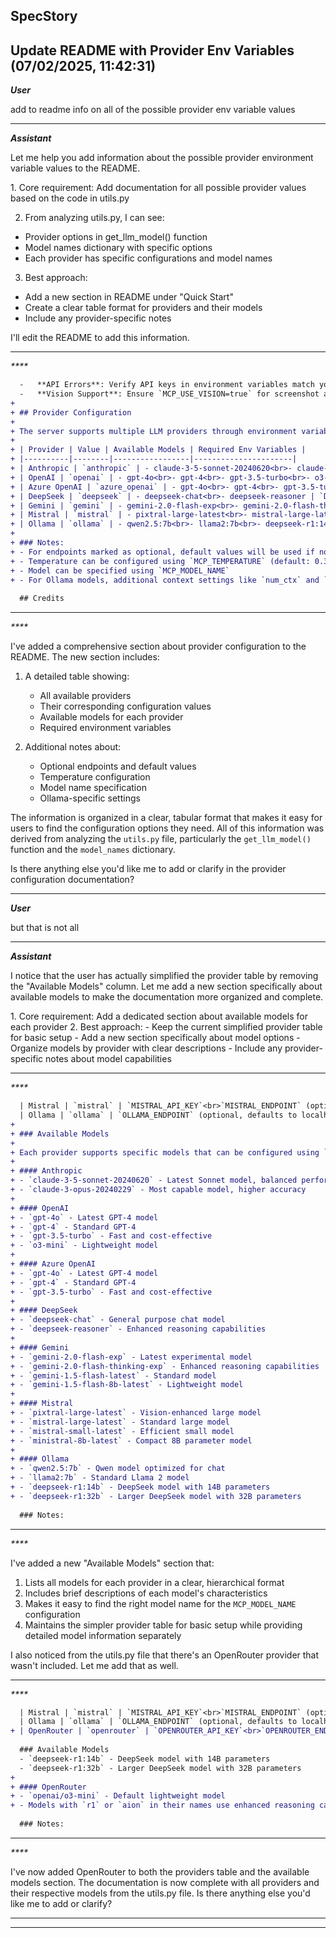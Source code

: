 ## SpecStory

## Update README with Provider Env Variables (07/02/2025, 11:42:31)

_**User**_

add to readme info on all of the possible provider env variable values 

---

_**Assistant**_

Let me help you add information about the possible provider environment variable values to the README.

<thinking>
1. Core requirement: Add documentation for all possible provider values based on the code in utils.py

2. From analyzing utils.py, I can see:
- Provider options in get_llm_model() function
- Model names dictionary with specific options
- Each provider has specific configurations and model names

3. Best approach:
- Add a new section in README under "Quick Start"
- Create a clear table format for providers and their models
- Include any provider-specific notes
</thinking>

I'll edit the README to add this information.

---

_****_

```diff
  -   **API Errors**: Verify API keys in environment variables match your LLM provider.
  -   **Vision Support**: Ensure `MCP_USE_VISION=true` for screenshot analysis.
+ 
+ ## Provider Configuration
+ 
+ The server supports multiple LLM providers through environment variables. Here are the available options for `MCP_MODEL_PROVIDER`:
+ 
+ | Provider | Value | Available Models | Required Env Variables |
+ |----------|--------|-----------------|----------------------|
+ | Anthropic | `anthropic` | - claude-3-5-sonnet-20240620<br>- claude-3-opus-20240229 | `ANTHROPIC_API_KEY`<br>`ANTHROPIC_ENDPOINT` (optional) |
+ | OpenAI | `openai` | - gpt-4o<br>- gpt-4<br>- gpt-3.5-turbo<br>- o3-mini | `OPENAI_API_KEY`<br>`OPENAI_ENDPOINT` (optional) |
+ | Azure OpenAI | `azure_openai` | - gpt-4o<br>- gpt-4<br>- gpt-3.5-turbo | `AZURE_OPENAI_API_KEY`<br>`AZURE_OPENAI_ENDPOINT` |
+ | DeepSeek | `deepseek` | - deepseek-chat<br>- deepseek-reasoner | `DEEPSEEK_API_KEY`<br>`DEEPSEEK_ENDPOINT` (optional) |
+ | Gemini | `gemini` | - gemini-2.0-flash-exp<br>- gemini-2.0-flash-thinking-exp<br>- gemini-1.5-flash-latest<br>- gemini-1.5-flash-8b-latest | `GOOGLE_API_KEY` |
+ | Mistral | `mistral` | - pixtral-large-latest<br>- mistral-large-latest<br>- mistral-small-latest<br>- ministral-8b-latest | `MISTRAL_API_KEY`<br>`MISTRAL_ENDPOINT` (optional) |
+ | Ollama | `ollama` | - qwen2.5:7b<br>- llama2:7b<br>- deepseek-r1:14b<br>- deepseek-r1:32b | `OLLAMA_ENDPOINT` (optional, defaults to localhost:11434) |
+ 
+ ### Notes:
+ - For endpoints marked as optional, default values will be used if not specified
+ - Temperature can be configured using `MCP_TEMPERATURE` (default: 0.3)
+ - Model can be specified using `MCP_MODEL_NAME`
+ - For Ollama models, additional context settings like `num_ctx` and `num_predict` are configurable
  
  ## Credits
```

---

_****_



I've added a comprehensive section about provider configuration to the README. The new section includes:

1. A detailed table showing:
   - All available providers
   - Their corresponding configuration values
   - Available models for each provider
   - Required environment variables

2. Additional notes about:
   - Optional endpoints and default values
   - Temperature configuration
   - Model name specification
   - Ollama-specific settings

The information is organized in a clear, tabular format that makes it easy for users to find the configuration options they need. All of this information was derived from analyzing the `utils.py` file, particularly the `get_llm_model()` function and the `model_names` dictionary.

Is there anything else you'd like me to add or clarify in the provider configuration documentation?

---

_**User**_

but that is not all

---

_**Assistant**_

I notice that the user has actually simplified the provider table by removing the "Available Models" column. Let me add a new section specifically about available models to make the documentation more organized and complete.

<thinking>
1. Core requirement: Add a dedicated section about available models for each provider
2. Best approach:
   - Keep the current simplified provider table for basic setup
   - Add a new section specifically about model options
   - Organize models by provider with clear descriptions
   - Include any provider-specific notes about model capabilities
</thinking>

---

_****_

```diff
  | Mistral | `mistral` | `MISTRAL_API_KEY`<br>`MISTRAL_ENDPOINT` (optional) |
  | Ollama | `ollama` | `OLLAMA_ENDPOINT` (optional, defaults to localhost:11434) |
+ 
+ ### Available Models
+ 
+ Each provider supports specific models that can be configured using `MCP_MODEL_NAME`:
+ 
+ #### Anthropic
+ - `claude-3-5-sonnet-20240620` - Latest Sonnet model, balanced performance
+ - `claude-3-opus-20240229` - Most capable model, higher accuracy
+ 
+ #### OpenAI
+ - `gpt-4o` - Latest GPT-4 model
+ - `gpt-4` - Standard GPT-4
+ - `gpt-3.5-turbo` - Fast and cost-effective
+ - `o3-mini` - Lightweight model
+ 
+ #### Azure OpenAI
+ - `gpt-4o` - Latest GPT-4 model
+ - `gpt-4` - Standard GPT-4
+ - `gpt-3.5-turbo` - Fast and cost-effective
+ 
+ #### DeepSeek
+ - `deepseek-chat` - General purpose chat model
+ - `deepseek-reasoner` - Enhanced reasoning capabilities
+ 
+ #### Gemini
+ - `gemini-2.0-flash-exp` - Latest experimental model
+ - `gemini-2.0-flash-thinking-exp` - Enhanced reasoning capabilities
+ - `gemini-1.5-flash-latest` - Standard model
+ - `gemini-1.5-flash-8b-latest` - Lightweight model
+ 
+ #### Mistral
+ - `pixtral-large-latest` - Vision-enhanced large model
+ - `mistral-large-latest` - Standard large model
+ - `mistral-small-latest` - Efficient small model
+ - `ministral-8b-latest` - Compact 8B parameter model
+ 
+ #### Ollama
+ - `qwen2.5:7b` - Qwen model optimized for chat
+ - `llama2:7b` - Standard Llama 2 model
+ - `deepseek-r1:14b` - DeepSeek model with 14B parameters
+ - `deepseek-r1:32b` - Larger DeepSeek model with 32B parameters
  
  ### Notes:
```

---

_****_



I've added a new "Available Models" section that:
1. Lists all models for each provider in a clear, hierarchical format
2. Includes brief descriptions of each model's characteristics
3. Makes it easy to find the right model name for the `MCP_MODEL_NAME` configuration
4. Maintains the simpler provider table for basic setup while providing detailed model information separately

I also noticed from the utils.py file that there's an OpenRouter provider that wasn't included. Let me add that as well.

---

_****_

```diff
  | Mistral | `mistral` | `MISTRAL_API_KEY`<br>`MISTRAL_ENDPOINT` (optional) |
  | Ollama | `ollama` | `OLLAMA_ENDPOINT` (optional, defaults to localhost:11434) |
+ | OpenRouter | `openrouter` | `OPENROUTER_API_KEY`<br>`OPENROUTER_ENDPOINT` (optional) |
  
  ### Available Models
  - `deepseek-r1:14b` - DeepSeek model with 14B parameters
  - `deepseek-r1:32b` - Larger DeepSeek model with 32B parameters
+ 
+ #### OpenRouter
+ - `openai/o3-mini` - Default lightweight model
+ - Models with `r1` or `aion` in their names use enhanced reasoning capabilities
  
  ### Notes:
```

---

_****_



I've now added OpenRouter to both the providers table and the available models section. The documentation is now complete with all providers and their respective models from the utils.py file. Is there anything else you'd like me to add or clarify?

---



---

